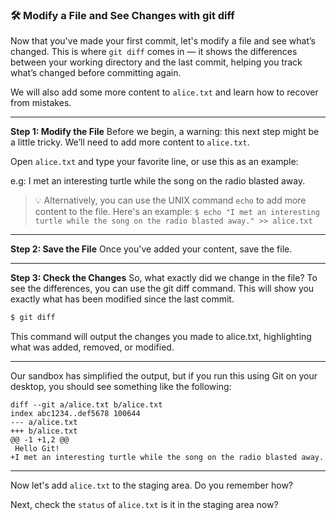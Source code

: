 ### 🛠️ Modify a File and See Changes with git diff

Now that you've made your first commit, let's modify a file and see what’s changed. This is where `git diff` comes in — it shows the differences between your working directory and the last commit, helping you track what’s changed before committing again.

We will also add some more content to `alice.txt` and learn how to recover from mistakes.

---

**Step 1: Modify the File**
Before we begin, a warning: this next step might be a little tricky. We’ll need to add more content to `alice.txt`.

Open `alice.txt` and type your favorite line, or use this as an example:

e.g: I met an interesting turtle while the song on the radio blasted away.

> 💡 Alternatively, you can use the UNIX command `echo` to add more content to the file. Here's an example: `$ echo "I met an interesting turtle while the song on the radio blasted away." >> alice.txt`

---

**Step 2: Save the File**
Once you've added your content, save the file.

---

**Step 3: Check the Changes**
So, what exactly did we change in the file? To see the differences, you can use the git diff command. This will show you exactly what has been modified since the last commit.

```sh
$ git diff
```

This command will output the changes you made to alice.txt, highlighting what was added, removed, or modified.

---

Our sandbox has simplified the output, but if you run this using Git on your desktop, you should see something like the following:
```
diff --git a/alice.txt b/alice.txt
index abc1234..def5678 100644
--- a/alice.txt
+++ b/alice.txt
@@ -1 +1,2 @@
 Hello Git!
+I met an interesting turtle while the song on the radio blasted away.
```

---

Now let's add `alice.txt` to the staging area. Do you remember how?

Next, check the `status` of `alice.txt` is it in the staging area now?